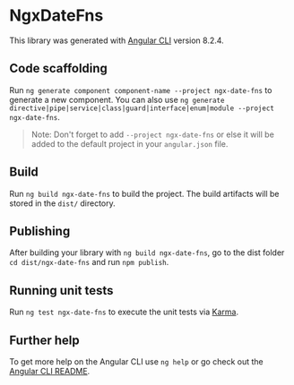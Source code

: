 # NgxDateFns

This library was generated with [Angular CLI](https://github.com/angular/angular-cli) version 8.2.4.

## Code scaffolding

Run `ng generate component component-name --project ngx-date-fns` to generate a new component. You can also use `ng generate directive|pipe|service|class|guard|interface|enum|module --project ngx-date-fns`.

> Note: Don't forget to add `--project ngx-date-fns` or else it will be added to the default project in your `angular.json` file.

## Build

Run `ng build ngx-date-fns` to build the project. The build artifacts will be stored in the `dist/` directory.

## Publishing

After building your library with `ng build ngx-date-fns`, go to the dist folder `cd dist/ngx-date-fns` and run `npm publish`.

## Running unit tests

Run `ng test ngx-date-fns` to execute the unit tests via [Karma](https://karma-runner.github.io).

## Further help

To get more help on the Angular CLI use `ng help` or go check out the [Angular CLI README](https://github.com/angular/angular-cli/blob/master/README.md).
